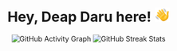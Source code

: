<h1 align="center">Hey, Deap Daru here! <img src="./wavingHand.gif" width="30" /></h1>

<div align="center">
  <img alt="GitHub Activity Graph" src="https://activity-graph.herokuapp.com/graph?username=deapdaru&theme=xcode&hide_border=true&bg_color=0D1117&point=DD531C" />
  <img alt="GitHub Streak Stats" src="http://github-readme-streak-stats.herokuapp.com?user=deapdaru&theme=neon-dark&background=0D1117&fire=DD531C&dates=DD531C&sideNums=C4E3FF&sideLabels=C4E3FF" />
</div>

<!--
Here are some ideas to get you started:

- 🔭 I’m currently working on ...
- 🌱 I’m currently learning ...
- 👯 I’m looking to collaborate on ...
- 🤔 I’m looking for help with ...
- 💬 Ask me about ...
- 📫 How to reach me: ...
- 😄 Pronouns: ...
- ⚡ Fun fact: ...
-->
